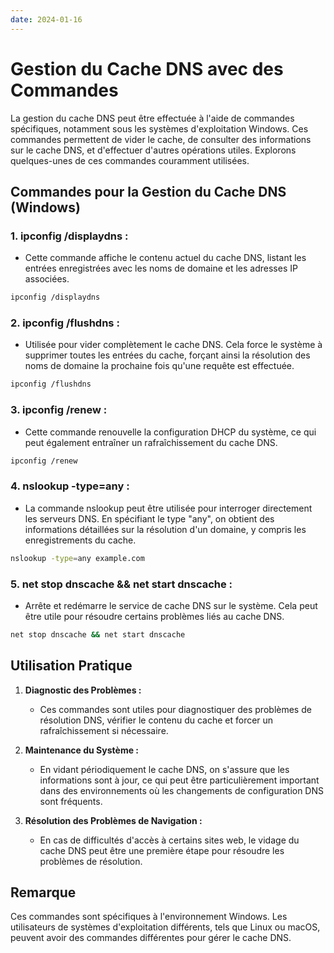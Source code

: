 ```yaml
---
date: 2024-01-16
---
```

# Gestion du Cache DNS avec des Commandes

La gestion du cache DNS peut être effectuée à l'aide de commandes spécifiques, notamment sous les systèmes d'exploitation Windows. Ces commandes permettent de vider le cache, de consulter des informations sur le cache DNS, et d'effectuer d'autres opérations utiles. Explorons quelques-unes de ces commandes couramment utilisées.

## Commandes pour la Gestion du Cache DNS (Windows)

### 1. **ipconfig /displaydns :**
   - Cette commande affiche le contenu actuel du cache DNS, listant les entrées enregistrées avec les noms de domaine et les adresses IP associées.

   ```bash
   ipconfig /displaydns
   ```

### 2. **ipconfig /flushdns :**
   - Utilisée pour vider complètement le cache DNS. Cela force le système à supprimer toutes les entrées du cache, forçant ainsi la résolution des noms de domaine la prochaine fois qu'une requête est effectuée.

   ```bash
   ipconfig /flushdns
   ```

### 3. **ipconfig /renew :**
   - Cette commande renouvelle la configuration DHCP du système, ce qui peut également entraîner un rafraîchissement du cache DNS.

   ```bash
   ipconfig /renew
   ```

### 4. **nslookup -type=any :**
   - La commande nslookup peut être utilisée pour interroger directement les serveurs DNS. En spécifiant le type "any", on obtient des informations détaillées sur la résolution d'un domaine, y compris les enregistrements du cache.

   ```bash
   nslookup -type=any example.com
   ```

### 5. **net stop dnscache && net start dnscache :**
   - Arrête et redémarre le service de cache DNS sur le système. Cela peut être utile pour résoudre certains problèmes liés au cache DNS.

   ```bash
   net stop dnscache && net start dnscache
   ```

## Utilisation Pratique

1. **Diagnostic des Problèmes :**
   - Ces commandes sont utiles pour diagnostiquer des problèmes de résolution DNS, vérifier le contenu du cache et forcer un rafraîchissement si nécessaire.

2. **Maintenance du Système :**
   - En vidant périodiquement le cache DNS, on s'assure que les informations sont à jour, ce qui peut être particulièrement important dans des environnements où les changements de configuration DNS sont fréquents.

3. **Résolution des Problèmes de Navigation :**
   - En cas de difficultés d'accès à certains sites web, le vidage du cache DNS peut être une première étape pour résoudre les problèmes de résolution.

## Remarque

Ces commandes sont spécifiques à l'environnement Windows. Les utilisateurs de systèmes d'exploitation différents, tels que Linux ou macOS, peuvent avoir des commandes différentes pour gérer le cache DNS.